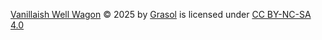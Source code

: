 [Vanillaish Well Wagon](https://github.com/Grasol/Vanillaish_Well_Wagon) © 2025 by [Grasol](https://github.com/Grasol) is licensed under [CC BY-NC-SA 4.0](https://creativecommons.org/licenses/by-nc-sa/4.0/)<img src="https://mirrors.creativecommons.org/presskit/icons/cc.svg" alt="" style="max-width: 1em;max-height:1em;margin-left: .2em;"><img src="https://mirrors.creativecommons.org/presskit/icons/by.svg" alt="" style="max-width: 1em;max-height:1em;margin-left: .2em;"><img src="https://mirrors.creativecommons.org/presskit/icons/nc.svg" alt="" style="max-width: 1em;max-height:1em;margin-left: .2em;"><img src="https://mirrors.creativecommons.org/presskit/icons/sa.svg" alt="" style="max-width: 1em;max-height:1em;margin-left: .2em;">